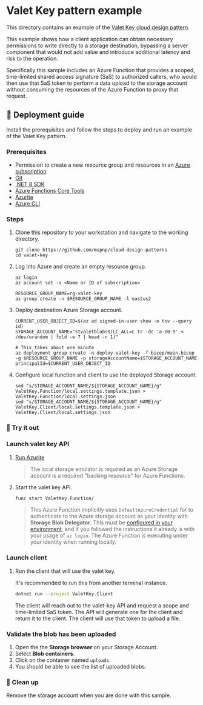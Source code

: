 # Valet Key pattern example

This directory contains an example of the [Valet Key cloud design pattern](https://learn.microsoft.com/azure/architecture/patterns/valet-key).

This example shows how a client application can obtain necessary permissions to write directly to a storage destination, bypassing a server component that would not add value and introduce additional latency and risk to the operation.

Specifically this sample includes an Azure Function that provides a scoped, time-limited shared access signature (SaS) to authorized callers, who would then use that SaS token to perform a data upload to the storage account without consuming the resources of the Azure Function to proxy that request.

## :rocket: Deployment guide

Install the prerequisites and follow the steps to deploy and run an example of the Valet Key pattern.

### Prerequisites

- Permission to create a new resource group and resources in an [Azure subscription](https://azure.com/free)
- [Git](https://git-scm.com/downloads)
- [.NET 8 SDK](https://dotnet.microsoft.com/download/dotnet/8.0)
- [Azure Functions Core Tools](https://learn.microsoft.com/azure/azure-functions/functions-run-local#install-the-azure-functions-core-tools)
- [Azurite](/azure/storage/common/storage-use-azurite)
- [Azure CLI](https://learn.microsoft.com/cli/azure/install-azure-cli)

### Steps

1. Clone this repository to your workstation and navigate to the working directory.

   ```shell
   git clone https://github.com/mspnp/cloud-design-patterns
   cd valet-key
   ```

1. Log into Azure and create an empty resource group.

   ```azurecli
   az login
   az account set -s <Name or ID of subscription>

   RESOURCE_GROUP_NAME=rg-valet-key
   az group create -n $RESOURCE_GROUP_NAME -l eastus2
   ```

1. Deploy destination Azure Storage account.

   ```azurecli
   CURRENT_USER_OBJECT_ID=$(az ad signed-in-user show -o tsv --query id)
   STORAGE_ACCOUNT_NAME="stvaletblobs$(LC_ALL=C tr -dc 'a-z0-9' < /dev/urandom | fold -w 7 | head -n 1)"

   # This takes about one minute
   az deployment group create -n deploy-valet-key -f bicep/main.bicep -g $RESOURCE_GROUP_NAME -p storageAccountName=$STORAGE_ACCOUNT_NAME principalId=$CURRENT_USER_OBJECT_ID
   ```

1. Configure local function and client to use the deployed Storage account.

   ```shell
   sed "s/STORAGE_ACCOUNT_NAME/${STORAGE_ACCOUNT_NAME}/g" ValetKey.Function/local.settings.template.json > ValetKey.Function/local.settings.json
   sed "s/STORAGE_ACCOUNT_NAME/${STORAGE_ACCOUNT_NAME}/g" ValetKey.Client/local.settings.template.json > ValetKey.Client/local.settings.json
   ```

<!-- 
1. Build the Azure Function.

   ```bash
   cd ValetKey.Function

   dotnet publish -o publish/
   cd publish && zip -r publish-00.zip * && cd ..
   ```

1. Deploy the Azure Function code.

   > This storage account uses account key based access for uploading the .zip from your console. In a production system your pipeline's identity would be granted RBAC access and the agent would be running from a private network.

   ```bash
   az storage blob upload -f publish/publish-00.zip -c function-deployments --account-name $FUNCTION_STORAGE_ACCOUNT_NAME
   az functionapp config appsettings set -n functionappck04 -g rg-valet-key --settings WEBSITE_RUN_FROM_PACKAGE=$(az storage blob url --account-name $FUNCTION_STORAGE_ACCOUNT_NAME --container-name function-deployments -n publish-00.zip -o tsv)
   ```
-->

### :checkered_flag: Try it out

### Launch valet key API

1. [Run Azurite](https://learn.microsoft.com/azure/storage/common/storage-use-azurite#run-azurite)

   > The local storage emulator is required as an Azure Storage account is a required "backing resource" for Azure Functions.

1. Start the valet key API.

   ```bash
   func start ValetKey.Function/
   ```

   > This Azure Function implicitly uses `DefaultAzureCredential` for to authenticate to the Azure storage account as your identity with **Storage Blob Delegator**. This must be [configured in your environment](https://learn.microsoft.com/dotnet/azure/sdk/authentication/?tabs=command-line#exploring-the-sequence-of-defaultazurecredential-authentication-methods), and if you followed the instructions it already is with your usage of `az login`. The Azure Function is executing under your identity when running locally.

### Launch client

1. Run the client that will use the valet key.

   It's recommended to run this from another terminal instance.

   ```bash
   dotnet run --project ValetKey.Client
   ```

   The client will reach out to the valet-key API and request a scope and time-limited SaS token. The API will generate one for the client and return it to the client. The client will use that token to upload a file.

### Validate the blob has been uploaded

1. Open the the **Storage browser** on your Storage Account.
1. Select **Blob containers**.
1. Click on the container named `uploads`.
1. You should be able to see the list of uploaded blobs.

### :broom: Clean up

Remove the storage account when you are done with this sample.
